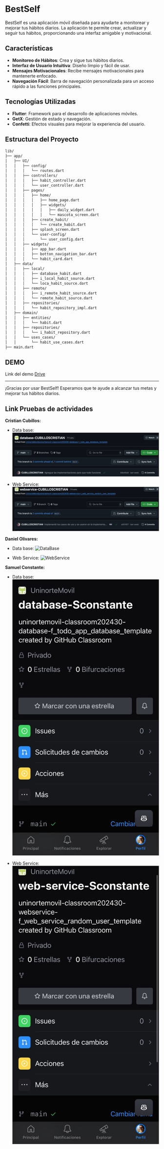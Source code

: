  # BestSelf

BestSelf es una aplicación móvil diseñada para ayudarte a monitorear y mejorar tus hábitos diarios. La aplicación te permite crear, actualizar y seguir tus hábitos, proporcionando una interfaz amigable y motivacional.

## Características

- **Monitoreo de Hábitos**: Crea y sigue tus hábitos diarios.
- **Interfaz de Usuario Intuitiva**: Diseño limpio y fácil de usar.
- **Mensajes Motivacionales**: Recibe mensajes motivacionales para mantenerte enfocado.
- **Navegación Fácil**: Barra de navegación personalizada para un acceso rápido a las funciones principales.

## Tecnologías Utilizadas

- **Flutter**: Framework para el desarrollo de aplicaciones móviles.
- **GetX**: Gestión de estado y navegación.
- **Confetti**: Efectos visuales para mejorar la experiencia del usuario.

## Estructura del Proyecto

```plaintext
lib/
├── app/
│   ├── UI/
│   │   ├── config/
│   │   │   └── routes.dart
│   │   ├── controllers/
│   │   │   ├── habit_controller.dart
│   │   │   └── user_controller.dart
│   │   ├── pages/
│   │   │   ├── home/
│   │   │   │   ├── home_page.dart
│   │   │   │   ├── widgets/
│   │   │   │   │   ├── daily_widget.dart
│   │   │   │   │   └── mascota_screen.dart
│   │   │   ├── create_habit/
│   │   │   │   └── create_habit.dart
│   │   │   ├── splash_screen.dart
│   │   │   └── user-config/
│   │   │       └── user_config.dart
│   │   ├── widgets/
│   │   │   ├── app_bar.dart
│   │   │   ├── botton_navigation_bar.dart
│   │   │   └── habit_card.dart
│   ├── data/
│   │   ├── local/
│   │   │   ├── database_habit.dart
│   │   │   ├── i_local_habit_source.dart
│   │   │   └── loca_habit_source.dart
│   │   ├── remote/
│   │   │   ├── i_remote_habit_source.dart
│   │   │   └── remote_habit_source.dart
│   │   ├── repositories/
│   │   │   └── habit_repository_impl.dart
│   ├── domain/
│   │   ├── entities/
│   │   │   └── habit.dart
│   │   ├── repositories/
│   │   │   └── i_habit_repository.dart
│   │   └── uses_cases/
│   │       └── habit_use_cases.dart
├── main.dart
```


## DEMO

Link del demo [Drive](https://drive.google.com/file/d/1OevE8vCmF_UuYGNyntKTpl-D7ID4rp1Y/view?usp=drivesdk)

---

¡Gracias por usar BestSelf! Esperamos que te ayude a alcanzar tus metas y mejorar tus hábitos diarios.

## Link Pruebas de actividades

**Cristian Cubillos:**

- Data base:
![DataBase](./assets//comprobantes_actividad/CristianCubillos/CristianCubillosDataBase.png)


- Web Service:
![WebService](./assets//comprobantes_actividad/CristianCubillos/CristianCubillosWebService.png)

**Daniel Olivares:**

- Data base:
![DataBase](./assets//comprobantes_actividad/DanielOlivares/)


- Web Service:
![WebService](./assets//comprobantes_actividad/DanielOlivares/)

**Samuel Constante:**

- Data base:
![DataBase](./assets//comprobantes_actividad/SamuelConstante/database.png)


- Web Service:
![WebService](./assets//comprobantes_actividad/SamuelConstante/webservice.png)

